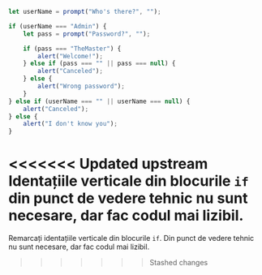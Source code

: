 ```js run demo
let userName = prompt("Who's there?", "");

if (userName === "Admin") {
	let pass = prompt("Password?", "");

	if (pass === "TheMaster") {
		alert("Welcome!");
	} else if (pass === "" || pass === null) {
		alert("Canceled");
	} else {
		alert("Wrong password");
	}
} else if (userName === "" || userName === null) {
	alert("Canceled");
} else {
	alert("I don't know you");
}
```

<<<<<<< Updated upstream
Identațiile verticale din blocurile `if` din punct de vedere tehnic nu sunt necesare, dar fac codul mai lizibil.
=======
Remarcați identațiile verticale din blocurile `if`. Din punct de vedere tehnic nu sunt necesare, dar fac codul mai lizibil.
>>>>>>> Stashed changes
